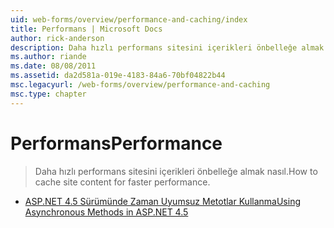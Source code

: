 ```yaml
---
uid: web-forms/overview/performance-and-caching/index
title: Performans | Microsoft Docs
author: rick-anderson
description: Daha hızlı performans sitesini içerikleri önbelleğe almak nasıl.
ms.author: riande
ms.date: 08/08/2011
ms.assetid: da2d581a-019e-4183-84a6-70bf04822b44
msc.legacyurl: /web-forms/overview/performance-and-caching
msc.type: chapter
---
```

<a name="performance"></a><span data-ttu-id="dbb00-103">Performans</span><span class="sxs-lookup"><span data-stu-id="dbb00-103">Performance</span></span>
====================
> <span data-ttu-id="dbb00-104">Daha hızlı performans sitesini içerikleri önbelleğe almak nasıl.</span><span class="sxs-lookup"><span data-stu-id="dbb00-104">How to cache site content for faster performance.</span></span>


- [<span data-ttu-id="dbb00-105">ASP.NET 4.5 Sürümünde Zaman Uyumsuz Metotlar Kullanma</span><span class="sxs-lookup"><span data-stu-id="dbb00-105">Using Asynchronous Methods in ASP.NET 4.5</span></span>](using-asynchronous-methods-in-aspnet-45.md)
